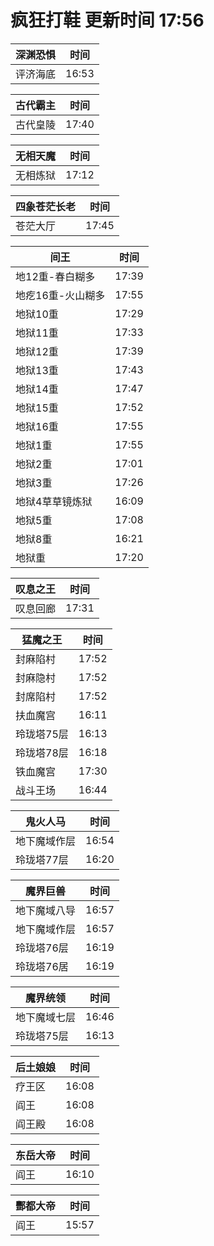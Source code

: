 # 疯狂打鞋 更新时间 17:56

| 深渊恐惧   | 时间    |
|--------|-------|
| 评济海底 | 16:53 |

| 古代霸主   | 时间    |
|--------|-------|
| 古代皇陵 | 17:40 |

| 无相天魔   | 时间    |
|--------|-------|
| 无相炼狱 | 17:12 |

| 四象苍茫长老   | 时间    |
|--------|-------|
| 苍茫大厅 | 17:45 |

| 间王   | 时间    |
|--------|-------|
| 地12重-春白糊多 | 17:39 |
| 地疙16重-火山糊多 | 17:55 |
| 地狱10重 | 17:29 |
| 地狱11重 | 17:33 |
| 地狱12重 | 17:39 |
| 地狱13重 | 17:43 |
| 地狱14重 | 17:47 |
| 地狱15重 | 17:52 |
| 地狱16重 | 17:55 |
| 地狱1重 | 17:55 |
| 地狱2重 | 17:01 |
| 地狱3重 | 17:26 |
| 地狱4草草镜炼狱 | 16:09 |
| 地狱5重 | 17:08 |
| 地狱8重 | 16:21 |
| 地狱重 | 17:20 |

| 叹息之王   | 时间    |
|--------|-------|
| 叹息回廊 | 17:31 |

| 猛魔之王   | 时间    |
|--------|-------|
| 封麻陷村 | 17:52 |
| 封麻隐村 | 17:52 |
| 封席陷村 | 17:52 |
| 扶血魔宫 | 16:11 |
| 玲珑塔75层 | 16:13 |
| 玲珑塔78层 | 16:18 |
| 铁血魔宫 | 17:30 |
| 战斗王场 | 16:44 |

| 鬼火人马   | 时间    |
|--------|-------|
| 地下魔域作层 | 16:54 |
| 玲珑塔77层 | 16:20 |

| 魔界巨兽   | 时间    |
|--------|-------|
| 地下魔域八导 | 16:57 |
| 地下魔域作层 | 16:57 |
| 玲珑塔76层 | 16:19 |
| 玲珑塔76居 | 16:19 |

| 魔界统领   | 时间    |
|--------|-------|
| 地下魔域七层 | 16:46 |
| 玲珑塔75层 | 16:13 |

| 后土娘娘   | 时间    |
|--------|-------|
| 疗王区 | 16:08 |
| 阎王 | 16:08 |
| 阎王殿 | 16:08 |

| 东岳大帝   | 时间    |
|--------|-------|
| 阎王 | 16:10 |

| 酆都大帝   | 时间    |
|--------|-------|
| 阎王 | 15:57 |